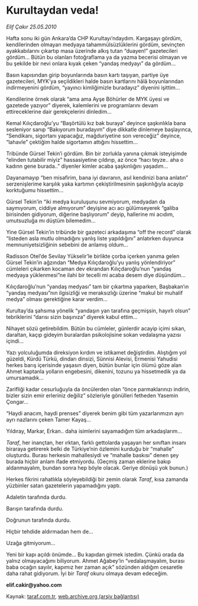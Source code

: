 # Kurultaydan veda!

*Elif Çakır 25.05.2010*

<div class="yazi"><p>Hafta sonu iki gün Ankara’da CHP Kurultayı’ndaydım. Kargaşayı gördüm, kendilerinden olmayan medyaya tahammülsüzlüklerini gördüm, sevinçten ayakkabılarını çıkartıp masa üzerinde alkış tutan “duayen!” gazetecileri gördüm... Bütün bu olanları fotoğraflama ya da yazma becerisi olmayan ve bu şekilde bir nevi onlara kıyak çeken “yandaş medyayı” da gördüm...</p>
<p>Basın kapısından girip boyunlarında basın kartı taşıyan, partiye üye gazetecileri, MYK’ya seçildikleri halde basın kartlarını hâlâ boyunlarından indirmeyenini gördüm, “yayıncı kimliğimizle buradayız” diyenini işittim...</p>
<p>Kendilerine örnek olarak “ama ama Ayşe Böhürler de MYK üyesi ve gazetede yazıyor” diyerek, kalemlerini ve programlarını devam ettireceklerine dair gerekçelerini dinledim...</p>
<p>Kemal Kılıçdaroğlu’yu “Başörtülü kız bak buraya” deyince şaşkınlıkla bana sesleniyor sanıp “Bakıyorum buradayım” diye dikkatle dinlemeye başlayınca, “Sendikanı, sigortanı yapacağız, mağduriyetine son vereceğiz” deyince, “lahavle” çektiğim halde sigortamın attığını hissettim...</p>
<p>Tribünde Gürsel Tekin’i gördüm. Bin bir zorlukla yanına çıkmak isteyişimde “elinden tutabilir miyiz” hassasiyetine çıldırıp, az önce “hacı teyze.. aha o kadınn gene burada..” diyenler kimler acaba şaşkınlığını yaşadım...</p>
<p>Dayanamayıp “ben misafirim, bana iyi davranın, asıl kendinizi bana anlatın” serzenişlerime karşılık yaka kartımın çekiştirilmesinin şaşkınlığıyla acayip korktuğumu hissettim...</p>
<p>Gürsel Tekin’in “iki medya kuruluşunu sevmiyorum, medyadan da saymıyorum, ciddiye almıyorum” deyişine acı acı gülümseyerek “galiba birisinden gidiyorum, diğerine başlıyorum” deyip, hallerine mi acıdım, umutsuzluğa mı düştüm bilemedim...</p>
<p>Yine Gürsel Tekin’in tribünde bir gazeteci arkadaşıma “off the record” olarak “listeden asla mutlu olmadığını yanlış liste yapıldığını” anlatırken duyunca memnuniyetsizliğinin sebebini de anlamış oldum...</p>
<p>Radisson Otel’de Sevilay Yükselir’le birlikte çorba içerken yanıma gelen Gürsel Tekin’in ağzından “Medya Kılıçdaroğlu’yu yanlış yönlendiriyor” cümleleri çıkarken kocaman dev ekrandan Kılıçdaroğlu’nun “yandaş medyaya yüklenmesi”ne ilahi bir tecelli mi acaba desem diye düşündüm...</p>
<p>Kılıçdaroğlu’nun “yandaş medyası” tam bir çıkartma yaparken, Başbakan’ın “yandaş medyası”nın ilgisizliği ve meraksızlığı üzerine “makul bir muhalif medya” olması gerektiğine karar verdim...</p>
<p>Kurultay’da şahsıma yönelik “yandaşın yan tarafına geçmişsin, hayırlı olsun” tebriklerini “darısı sizin başınıza” diyerek kabul ettim...</p>
<p>Nihayet sözü getirebildim. Bütün bu cümleler, günlerdir acayip içimi sıkan, daraltan, kaçıp gideyim buralardan psikolojisine sokan vedalaşma yazısı içindi...</p>
<p>Yazı yolculuğumda direksiyon kırdım ve istikamet değiştirdim. Alıştığım yol güzeldi, Kürdü Türkü, dindarı dinsizi, Sünnisi Alevisi, Ermenisi Yahudisi herkes barış içerisinde yaşasın diyen, bütün bunlar için ölümü göze alan Ahmet kaptanla yolların engebesini, dikenini, tozunu ya hissetmedik ya da umursamadık...</p>
<p>Zarifliği kadar cesurluğuyla da öncülerden olan “önce parmaklarınızı indirin, bizler sizin emir erleriniz değiliz” sözleriyle gönülleri fetheden Yasemin Çongar...</p>
<p>“Haydi anacım, haydi prenses” diyerek benim gibi tüm yazarlarımızın ayrı ayrı nazlarını çeken Tamer Kayaş...</p>
<p>Yıldıray, Markar, Erkan.. daha isimlerini sayamadığım tüm arkadaşlarım...</p>
<p><i>Taraf</i>, her inançtan, her ırktan, farklı gettolarda yaşayan her sınıftan insanı biraraya getirerek belki de Türkiye’nin özlemini kurduğu bir “mahalle” oluşturdu. Burası herkesin mahallesiydi ve “mahalle baskısı” denen şey burada hiçbir anlam ifade etmiyordu. (Geçmiş zaman eklerine bakıp aldanmayalım, bundan sonra hep böyle olacak. Geriye dönüşü yok bunun.)</p>
<p>Herkes fikrini rahatlıkla söyleyebildiği bir zemin olarak <i>Taraf</i>, kısa zamanda yüzbinler satan gazetelerin yapamadığını yaptı. </p>
<p>Adaletin tarafında durdu.</p>
<p>Barışın tarafında durdu.</p>
<p>Doğrunun tarafında durdu.</p>
<p>Hiçbir tehdide aldırmadan hem de...</p>
<p>Uzağa gitmiyorum...</p>
<p>Yeni bir kapı açıldı önümde... Bu kapıdan girmek istedim. Çünkü orada da yalnız olmayacağımı biliyorum. Ahmet Ağabey’in “vedalaşmayalım, burası baba ocağın sayılır, kapımız her zaman açık” sözünden aldığım cesaretle daha rahat gidiyorum. İyi bir <i>Taraf</i> okuru olmaya devam edeceğim.</p>
<p><b>elif.cakir@yahoo.com</b></p></div>

Kaynak: [taraf.com.tr](http://www.taraf.com.tr:80/elif-cakir/makale-kurultaydan-veda.htm), [web.archive.org (arşiv bağlantısı)](http://web.archive.org/web/20100528164245/http://www.taraf.com.tr:80/elif-cakir/makale-kurultaydan-veda.htm)
